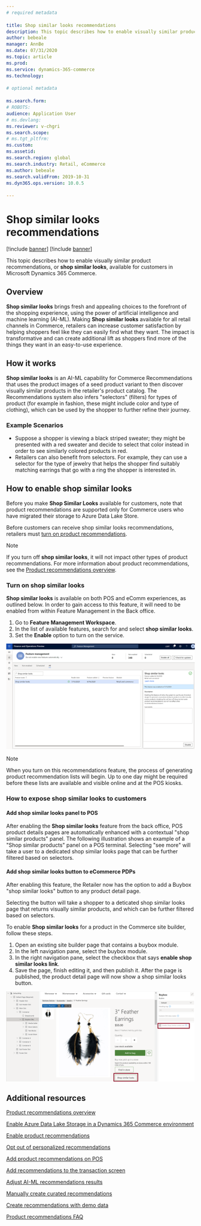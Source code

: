 ```yaml
---
# required metadata

title: Shop similar looks recommendations
description: This topic describes how to enable visually similar product recommendations, or shop similar looks, available for customers in Microsoft Dynamics 365 Commerce. 
author: bebeale
manager: AnnBe
ms.date: 07/31/2020
ms.topic: article
ms.prod: 
ms.service: dynamics-365-commerce
ms.technology: 

# optional metadata

ms.search.form: 
# ROBOTS: 
audience: Application User
# ms.devlang: 
ms.reviewer: v-chgri
ms.search.scope: 
# ms.tgt_pltfrm: 
ms.custom: 
ms.assetid: 
ms.search.region: global
ms.search.industry: Retail, eCommerce
ms.author: bebeale
ms.search.validFrom: 2019-10-31
ms.dyn365.ops.version: 10.0.5

---
```


# Shop similar looks recommendations

[!include [banner](includes/banner.md)]
[!include [banner](includes/preview-banner.md)]

This topic describes how to enable visually similar product recommendations, or **shop similar looks**, available for customers in Microsoft Dynamics 365 Commerce.

## Overview

**Shop similar looks** brings fresh and appealing choices to the forefront of the shopping experience, using the power of artificial intelligence and machine learning (AI-ML). 
Making **Shop similar looks** available for all retail channels in Commerce, retailers can increase customer satisfaction by helping shoppers feel like they can easily find what they want. 
The impact is transformative and can create additional lift as shoppers find more of the things they want in an easy-to-use experience.

## How it works

**Shop similar looks** is an AI-ML capability for Commerce Recommendations that uses the product images of a seed product variant to then discover visually similar products in the retailer's product catalog.
The Recommendations system also infers "selectors" (filters) for types of product (for example in fashion, these might include color and type of clothing), which can be used by the shopper to further refine their journey. 

### Example Scenarios

- Suppose a shopper is viewing a black striped sweater; they might be presented with a red sweater and decide to select that color instead in order to see similarly colored products in red. 
- Retailers can also benefit from selectors. For example, they can use a selector for the type of jewelry that helps the shopper find suitably matching earrings that go with a ring the shopper is interested in. 

## How to enable shop similar looks

Before you make **Shop Similar Looks** available for customers, note that product recommendations are supported only for Commerce users who have migrated their storage to Azure Data Lake Store. 

Before customers can receive shop similar looks recommendations, retailers must [turn on product recommendations](enable-product-recommendations.md).

> [!NOTE]
> If you turn off **shop similar looks**, it will not impact other types of product recommendations.
For more information about product recommendations, see the [Product recommendations overview](product-recommendations.md).

### Turn on shop similar looks

**Shop similar looks** is available on both POS and eComm experiences, as outlined below. 
In order to gain access to this feature, it will need to be enabled from within Feature Management in the Back office.

1. Go to **Feature Management Workspace**.
1. In the list of available features, search for and select **shop similar looks**.
1. Set the **Enable** option to turn on the service.

![Enable Shop Similar Looks Feature](./media/enableshopsimilarlooks.png)

> [!NOTE]
> When you turn on this recommendations feature, the process of generating product recommendation lists will begin. Up to one day might be required before these lists are available and visible online and at the POS kiosks.
### How to expose shop similar looks to customers

#### Add shop similar looks panel to POS 

After enabling the **Shop similar looks** feature from the back office, POS product details pages are automatically enhanced with a contextual "shop similar products" panel. 
The following illustration shows an example of a "Shop similar products" panel on a POS terminal. 
Selecting "see more" will take a user to a dedicated shop similar looks page that can be further filtered based on selectors. 


#### Add shop similar looks button to eCommerce PDPs

After enabling this feature, the Retailer now has the option to add a Buybox "shop similar looks" button to any product detail page. 

Selecting the button will take a shopper to a deticated shop similar looks page that returns visually similar products, and which can be further filtered based on selectors.

To enable **Shop similar looks** for a product in the Commerce site builder, follow these steps.

1. Open an existing site builder page that contains a buybox module.
1. In the left navigation pane, select the buybox module.
1. In the right navigation pane, select the checkbox that says **enable shop similar looks link**. 
1. Save the page, finish editing it, and then publish it. After the page is published, the product detail page will now show a shop similar looks button.

![Shop Similar Looks on Tooling page](./media/SSLecomtooling.png)

## Additional resources

[Product recommendations overview](product-recommendations.md)

[Enable Azure Data Lake Storage in a Dynamics 365 Commerce environment](enable-adls-environment.md)

[Enable product recommendations](enable-product-recommendations.md)

[Opt out of personalized recommendations](personalization-gdpr.md)

[Add product recommendations on POS](product.md)

[Add recommendations to the transaction screen](add-recommendations-control-pos-screen.md)

[Adjust AI-ML recommendations results](modify-product-recommendation-results.md)

[Manually create curated recommendations](create-editorial-recommendation-lists.md)

[Create recommendations with demo data](product-recommendations-demo-data.md)

[Product recommendations FAQ](faq-recommendations.md)

